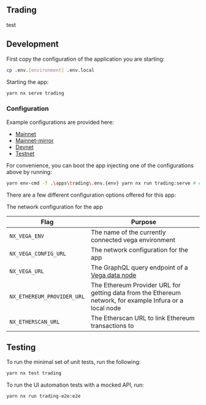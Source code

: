 ## Trading

test

## Development

First copy the configuration of the application you are starting:

```bash
cp .env.[environment] .env.local
```

Starting the app:

```bash
yarn nx serve trading
```

### Configuration

Example configurations are provided here:

- [Mainnet](./.env.mainnet)
- [Mainnet-mirror](./.env.mainnet-mirror)
- [Devnet](./.env.devnet)
- [Testnet](./.env.testnet)

For convenience, you can boot the app injecting one of the configurations above by running:

```bash
yarn env-cmd -f .\apps\trading\.env.{env} yarn nx run trading:serve # e.g. stagnet1
```

There are a few different configuration options offered for this app:

The network configuration for the app

| **Flag**                   | **Purpose**                                                                                              |
| -------------------------- | -------------------------------------------------------------------------------------------------------- |
| `NX_VEGA_ENV`              | The name of the currently connected vega environment                                                     |
| `NX_VEGA_CONFIG_URL`       | The network configuration for the app                                                                    |
| `NX_VEGA_URL`              | The GraphQL query endpoint of a [Vega data node](https://github.com/vegaprotocol/networks#data-node)     |
| `NX_ETHEREUM_PROVIDER_URL` | The Ethereum Provider URL for getting data from the Ethereum network, for example Infura or a local node |
| `NX_ETHERSCAN_URL`         | The Etherscan URL to link Ethereum transactions to                                                       |

## Testing

To run the minimal set of unit tests, run the following:

```bash
yarn nx test trading
```

To run the UI automation tests with a mocked API, run:

```bash
yarn nx run trading-e2e:e2e
```
